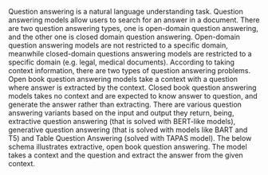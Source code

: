 Question answering is a natural language understanding task. Question answering models allow users to search for an answer in a document. There are two question answering types, one is open-domain question answering, and the other one is closed domain question answering. Open-domain question answering models are not restricted to a specific domain, meanwhile closed-domain questions answering models are restricted to a specific domain (e.g. legal, medical documents). According to taking context information, there are two types of question answering problems. Open book question answering models take a context with a question where answer is extracted by the context. Closed book question answering models takes no context and are expected to know answer to question, and generate the answer rather than extracting. There are various question answering variants based on the input and output they return, being, extractive question answering (that is solved with BERT-like models), generative question answering (that is solved with models like BART and T5) and Table Question Answering (solved with TAPAS model).
The below schema illustrates extractive, open book question answering. The model takes a context and the question and extract the answer from the given context.
